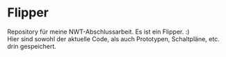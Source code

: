 # Flipper
Repository für meine NWT-Abschlussarbeit. Es ist ein Flipper. :) <br />
Hier sind sowohl der aktuelle Code, als auch Prototypen, Schaltpläne, etc. drin gespeichert.
